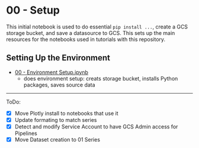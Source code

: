 # 00 - Setup

This initial notebook is used to do essential `pip install ...`, create a GCS storage bucket, and save a datasource to GCS.  This sets up the main resources for the notebooks used in tutorials with this repository.

## Setting Up the Environment
- [00 - Environment Setup.ipynb](./00%20-%20Environment%20Setup.ipynb)
    - does environment setup: creats storage bucket, installs Python packages, saves source data

---
ToDo:
- [X] Move Plotly install to notebooks that use it
- [X] Update formating to match series
- [X] Detect and modify Service Account to have GCS Admin access for Pipelines
- [X] Move Dataset creation to 01 Series
